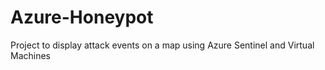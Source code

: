 # Azure-Honeypot
Project to display attack events on a map using Azure Sentinel and Virtual Machines
